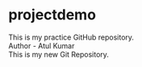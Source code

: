 # projectdemo
This is my practice GitHub repository.
<br>
Author - Atul Kumar
<br>
This is my new Git Repository.
